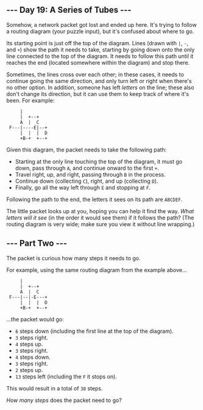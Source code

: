 ## \--- Day 19: A Series of Tubes ---

Somehow, a network packet got
<span title="I know how fast it&#39;s going, but I don&#39;t know where it is.">lost</span>
and ended up here. It's trying to follow a routing diagram (your puzzle
input), but it's confused about where to go.

Its starting point is just off the top of the diagram. Lines (drawn with
`|`, `-`, and `+`) show the path it needs to take, starting by going
down onto the only line connected to the top of the diagram. It needs to
follow this path until it reaches the end (located somewhere within the
diagram) and stop there.

Sometimes, the lines cross over each other; in these cases, it needs to
continue going the same direction, and only turn left or right when
there's no other option. In addition, someone has left *letters* on the
line; these also don't change its direction, but it can use them to keep
track of where it's been. For example:

``` 
     |          
     |  +--+    
     A  |  C    
 F---|----E|--+ 
     |  |  |  D 
     +B-+  +--+ 
```

Given this diagram, the packet needs to take the following path:

  - Starting at the only line touching the top of the diagram, it must
    go down, pass through `A`, and continue onward to the first `+`.
  - Travel right, up, and right, passing through `B` in the process.
  - Continue down (collecting `C`), right, and up (collecting `D`).
  - Finally, go all the way left through `E` and stopping at `F`.

Following the path to the end, the letters it sees on its path are
`ABCDEF`.

The little packet looks up at you, hoping you can help it find the way.
*What letters will it see* (in the order it would see them) if it
follows the path? (The routing diagram is very wide; make sure you view
it without line wrapping.)


## \--- Part Two ---

The packet is curious how many steps it needs to go.

For example, using the same routing diagram from the example above...

``` 
     |          
     |  +--+    
     A  |  C    
 F---|--|-E---+ 
     |  |  |  D 
     +B-+  +--+ 
```

...the packet would go:

  - `6` steps down (including the first line at the top of the diagram).
  - `3` steps right.
  - `4` steps up.
  - `3` steps right.
  - `4` steps down.
  - `3` steps right.
  - `2` steps up.
  - `13` steps left (including the `F` it stops on).

This would result in a total of `38` steps.

*How many steps* does the packet need to go?

